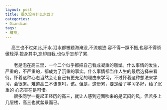 ```yaml
---
layout: post
title: 很久没写什么东西了
categories:
- Diandian
tags:
- 精神, 
---
```

&nbsp;&nbsp;&nbsp;&nbsp; 高三也不过如此,汗水.泪水都被题海淹没,不流痕迹.容不得一蹶不振,也容不得骄傲轻浮.投身其中,忘却自我,也似乎忘却了累.
<br />&nbsp;&nbsp;&nbsp;&nbsp;&nbsp;&nbsp;&nbsp;&nbsp;&nbsp;&nbsp;&nbsp;&nbsp;&nbsp;&nbsp;&nbsp;&nbsp;&nbsp;&nbsp;&nbsp;&nbsp;&nbsp;&nbsp;&nbsp;&nbsp;&nbsp;&nbsp;&nbsp;&nbsp;&nbsp;&nbsp;&nbsp;&nbsp;&nbsp;&nbsp;&nbsp;&nbsp;&nbsp;&nbsp;&nbsp;&nbsp;&nbsp;&nbsp;&nbsp;&nbsp;&nbsp;&nbsp;&nbsp;&nbsp;&nbsp;&nbsp;&nbsp;&nbsp;&nbsp;&nbsp;&nbsp;&nbsp;&nbsp;&nbsp;&nbsp;&nbsp;&nbsp;&nbsp;&nbsp;&nbsp;&nbsp;&nbsp;&nbsp;&nbsp;&nbsp;&nbsp;&nbsp;&nbsp;&nbsp;&nbsp;&nbsp;&nbsp;&nbsp;&nbsp;&nbsp;&nbsp;&nbsp;&nbsp;&nbsp;&nbsp;&nbsp;&nbsp;&nbsp;&nbsp;&nbsp;&nbsp;&nbsp;&nbsp;&nbsp;&nbsp;&nbsp;&nbsp;&nbsp;&nbsp;&nbsp;
<br />&nbsp;&nbsp;&nbsp;&nbsp;&nbsp;&nbsp; 老是泡在高三里，一个二个似乎都把自己看成凝重的雕塑。什么事情的发生，严重的，不严重的，都成为了沉重的事实。什么事情都当作人生的最后选择来看待。怀着这种心态当然会让自己有更充足的理由来学习，不过怀着这种想法来学习，会很累。难道高三不该累吗，该。但是，这份累，要是给了学习多好，给了沉重的 心态实在是可惜。
<br />&nbsp;&nbsp;&nbsp;&nbsp;&nbsp;&nbsp; 很多同学一提起正经历的高三，就让人感到迎面吹来的是沉闷的风，但若多上几层楼，高三也就盆景而已。